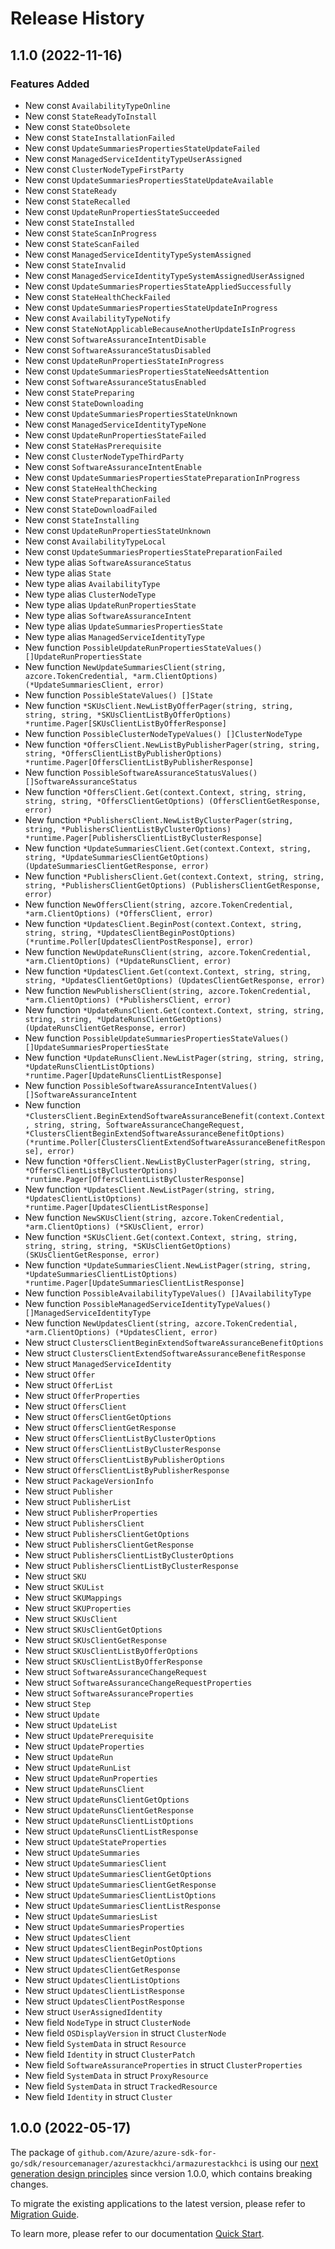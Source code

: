 # Release History

## 1.1.0 (2022-11-16)
### Features Added

- New const `AvailabilityTypeOnline`
- New const `StateReadyToInstall`
- New const `StateObsolete`
- New const `StateInstallationFailed`
- New const `UpdateSummariesPropertiesStateUpdateFailed`
- New const `ManagedServiceIdentityTypeUserAssigned`
- New const `ClusterNodeTypeFirstParty`
- New const `UpdateSummariesPropertiesStateUpdateAvailable`
- New const `StateReady`
- New const `StateRecalled`
- New const `UpdateRunPropertiesStateSucceeded`
- New const `StateInstalled`
- New const `StateScanInProgress`
- New const `StateScanFailed`
- New const `ManagedServiceIdentityTypeSystemAssigned`
- New const `StateInvalid`
- New const `ManagedServiceIdentityTypeSystemAssignedUserAssigned`
- New const `UpdateSummariesPropertiesStateAppliedSuccessfully`
- New const `StateHealthCheckFailed`
- New const `UpdateSummariesPropertiesStateUpdateInProgress`
- New const `AvailabilityTypeNotify`
- New const `StateNotApplicableBecauseAnotherUpdateIsInProgress`
- New const `SoftwareAssuranceIntentDisable`
- New const `SoftwareAssuranceStatusDisabled`
- New const `UpdateRunPropertiesStateInProgress`
- New const `UpdateSummariesPropertiesStateNeedsAttention`
- New const `SoftwareAssuranceStatusEnabled`
- New const `StatePreparing`
- New const `StateDownloading`
- New const `UpdateSummariesPropertiesStateUnknown`
- New const `ManagedServiceIdentityTypeNone`
- New const `UpdateRunPropertiesStateFailed`
- New const `StateHasPrerequisite`
- New const `ClusterNodeTypeThirdParty`
- New const `SoftwareAssuranceIntentEnable`
- New const `UpdateSummariesPropertiesStatePreparationInProgress`
- New const `StateHealthChecking`
- New const `StatePreparationFailed`
- New const `StateDownloadFailed`
- New const `StateInstalling`
- New const `UpdateRunPropertiesStateUnknown`
- New const `AvailabilityTypeLocal`
- New const `UpdateSummariesPropertiesStatePreparationFailed`
- New type alias `SoftwareAssuranceStatus`
- New type alias `State`
- New type alias `AvailabilityType`
- New type alias `ClusterNodeType`
- New type alias `UpdateRunPropertiesState`
- New type alias `SoftwareAssuranceIntent`
- New type alias `UpdateSummariesPropertiesState`
- New type alias `ManagedServiceIdentityType`
- New function `PossibleUpdateRunPropertiesStateValues() []UpdateRunPropertiesState`
- New function `NewUpdateSummariesClient(string, azcore.TokenCredential, *arm.ClientOptions) (*UpdateSummariesClient, error)`
- New function `PossibleStateValues() []State`
- New function `*SKUsClient.NewListByOfferPager(string, string, string, string, *SKUsClientListByOfferOptions) *runtime.Pager[SKUsClientListByOfferResponse]`
- New function `PossibleClusterNodeTypeValues() []ClusterNodeType`
- New function `*OffersClient.NewListByPublisherPager(string, string, string, *OffersClientListByPublisherOptions) *runtime.Pager[OffersClientListByPublisherResponse]`
- New function `PossibleSoftwareAssuranceStatusValues() []SoftwareAssuranceStatus`
- New function `*OffersClient.Get(context.Context, string, string, string, string, *OffersClientGetOptions) (OffersClientGetResponse, error)`
- New function `*PublishersClient.NewListByClusterPager(string, string, *PublishersClientListByClusterOptions) *runtime.Pager[PublishersClientListByClusterResponse]`
- New function `*UpdateSummariesClient.Get(context.Context, string, string, *UpdateSummariesClientGetOptions) (UpdateSummariesClientGetResponse, error)`
- New function `*PublishersClient.Get(context.Context, string, string, string, *PublishersClientGetOptions) (PublishersClientGetResponse, error)`
- New function `NewOffersClient(string, azcore.TokenCredential, *arm.ClientOptions) (*OffersClient, error)`
- New function `*UpdatesClient.BeginPost(context.Context, string, string, string, *UpdatesClientBeginPostOptions) (*runtime.Poller[UpdatesClientPostResponse], error)`
- New function `NewUpdateRunsClient(string, azcore.TokenCredential, *arm.ClientOptions) (*UpdateRunsClient, error)`
- New function `*UpdatesClient.Get(context.Context, string, string, string, *UpdatesClientGetOptions) (UpdatesClientGetResponse, error)`
- New function `NewPublishersClient(string, azcore.TokenCredential, *arm.ClientOptions) (*PublishersClient, error)`
- New function `*UpdateRunsClient.Get(context.Context, string, string, string, string, *UpdateRunsClientGetOptions) (UpdateRunsClientGetResponse, error)`
- New function `PossibleUpdateSummariesPropertiesStateValues() []UpdateSummariesPropertiesState`
- New function `*UpdateRunsClient.NewListPager(string, string, string, *UpdateRunsClientListOptions) *runtime.Pager[UpdateRunsClientListResponse]`
- New function `PossibleSoftwareAssuranceIntentValues() []SoftwareAssuranceIntent`
- New function `*ClustersClient.BeginExtendSoftwareAssuranceBenefit(context.Context, string, string, SoftwareAssuranceChangeRequest, *ClustersClientBeginExtendSoftwareAssuranceBenefitOptions) (*runtime.Poller[ClustersClientExtendSoftwareAssuranceBenefitResponse], error)`
- New function `*OffersClient.NewListByClusterPager(string, string, *OffersClientListByClusterOptions) *runtime.Pager[OffersClientListByClusterResponse]`
- New function `*UpdatesClient.NewListPager(string, string, *UpdatesClientListOptions) *runtime.Pager[UpdatesClientListResponse]`
- New function `NewSKUsClient(string, azcore.TokenCredential, *arm.ClientOptions) (*SKUsClient, error)`
- New function `*SKUsClient.Get(context.Context, string, string, string, string, string, *SKUsClientGetOptions) (SKUsClientGetResponse, error)`
- New function `*UpdateSummariesClient.NewListPager(string, string, *UpdateSummariesClientListOptions) *runtime.Pager[UpdateSummariesClientListResponse]`
- New function `PossibleAvailabilityTypeValues() []AvailabilityType`
- New function `PossibleManagedServiceIdentityTypeValues() []ManagedServiceIdentityType`
- New function `NewUpdatesClient(string, azcore.TokenCredential, *arm.ClientOptions) (*UpdatesClient, error)`
- New struct `ClustersClientBeginExtendSoftwareAssuranceBenefitOptions`
- New struct `ClustersClientExtendSoftwareAssuranceBenefitResponse`
- New struct `ManagedServiceIdentity`
- New struct `Offer`
- New struct `OfferList`
- New struct `OfferProperties`
- New struct `OffersClient`
- New struct `OffersClientGetOptions`
- New struct `OffersClientGetResponse`
- New struct `OffersClientListByClusterOptions`
- New struct `OffersClientListByClusterResponse`
- New struct `OffersClientListByPublisherOptions`
- New struct `OffersClientListByPublisherResponse`
- New struct `PackageVersionInfo`
- New struct `Publisher`
- New struct `PublisherList`
- New struct `PublisherProperties`
- New struct `PublishersClient`
- New struct `PublishersClientGetOptions`
- New struct `PublishersClientGetResponse`
- New struct `PublishersClientListByClusterOptions`
- New struct `PublishersClientListByClusterResponse`
- New struct `SKU`
- New struct `SKUList`
- New struct `SKUMappings`
- New struct `SKUProperties`
- New struct `SKUsClient`
- New struct `SKUsClientGetOptions`
- New struct `SKUsClientGetResponse`
- New struct `SKUsClientListByOfferOptions`
- New struct `SKUsClientListByOfferResponse`
- New struct `SoftwareAssuranceChangeRequest`
- New struct `SoftwareAssuranceChangeRequestProperties`
- New struct `SoftwareAssuranceProperties`
- New struct `Step`
- New struct `Update`
- New struct `UpdateList`
- New struct `UpdatePrerequisite`
- New struct `UpdateProperties`
- New struct `UpdateRun`
- New struct `UpdateRunList`
- New struct `UpdateRunProperties`
- New struct `UpdateRunsClient`
- New struct `UpdateRunsClientGetOptions`
- New struct `UpdateRunsClientGetResponse`
- New struct `UpdateRunsClientListOptions`
- New struct `UpdateRunsClientListResponse`
- New struct `UpdateStateProperties`
- New struct `UpdateSummaries`
- New struct `UpdateSummariesClient`
- New struct `UpdateSummariesClientGetOptions`
- New struct `UpdateSummariesClientGetResponse`
- New struct `UpdateSummariesClientListOptions`
- New struct `UpdateSummariesClientListResponse`
- New struct `UpdateSummariesList`
- New struct `UpdateSummariesProperties`
- New struct `UpdatesClient`
- New struct `UpdatesClientBeginPostOptions`
- New struct `UpdatesClientGetOptions`
- New struct `UpdatesClientGetResponse`
- New struct `UpdatesClientListOptions`
- New struct `UpdatesClientListResponse`
- New struct `UpdatesClientPostResponse`
- New struct `UserAssignedIdentity`
- New field `NodeType` in struct `ClusterNode`
- New field `OSDisplayVersion` in struct `ClusterNode`
- New field `SystemData` in struct `Resource`
- New field `Identity` in struct `ClusterPatch`
- New field `SoftwareAssuranceProperties` in struct `ClusterProperties`
- New field `SystemData` in struct `ProxyResource`
- New field `SystemData` in struct `TrackedResource`
- New field `Identity` in struct `Cluster`


## 1.0.0 (2022-05-17)

The package of `github.com/Azure/azure-sdk-for-go/sdk/resourcemanager/azurestackhci/armazurestackhci` is using our [next generation design principles](https://azure.github.io/azure-sdk/general_introduction.html) since version 1.0.0, which contains breaking changes.

To migrate the existing applications to the latest version, please refer to [Migration Guide](https://aka.ms/azsdk/go/mgmt/migration).

To learn more, please refer to our documentation [Quick Start](https://aka.ms/azsdk/go/mgmt).